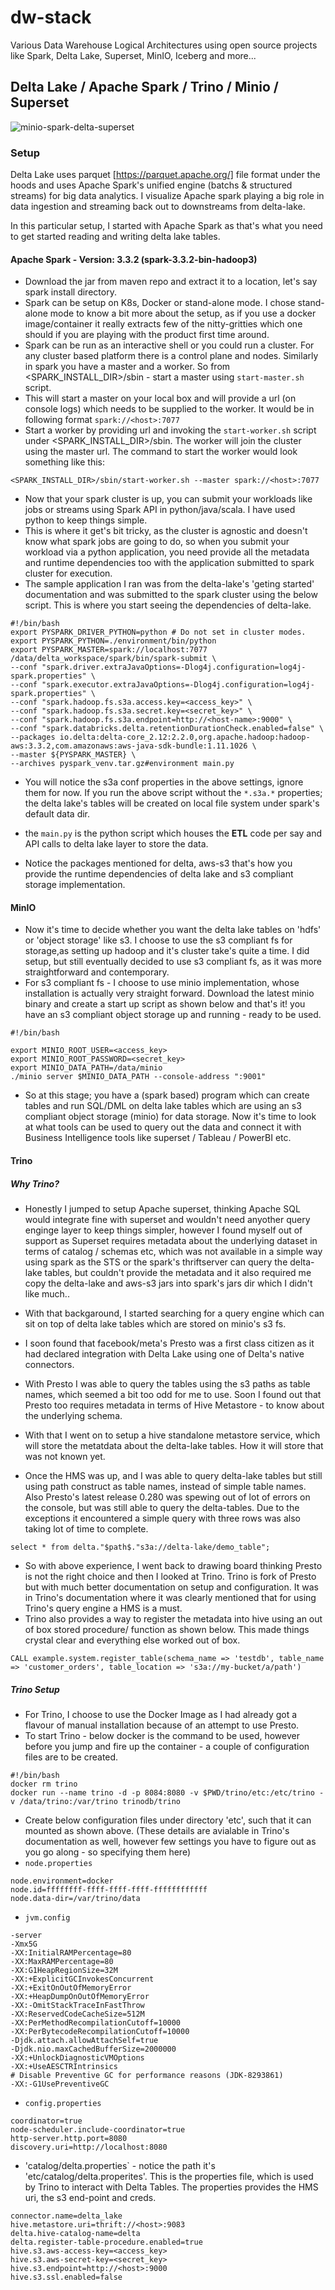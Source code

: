 # dw-stack

Various Data Warehouse Logical Architectures using open source projects like Spark, Delta Lake, Superset, MinIO, Iceberg and more...

## Delta Lake / Apache Spark / Trino / Minio / Superset

![minio-spark-delta-superset](https://user-images.githubusercontent.com/53151312/230783811-46a66ebb-bebd-4d9d-9140-62f0f955ce98.jpg)

### Setup

Delta Lake uses parquet [https://parquet.apache.org/] file format under the hoods and uses Apache Spark's unified engine (batchs & structured streams) for big data analytics. I visualize Apache spark playing a big role in data ingestion and streaming back out to downstreams from delta-lake.

In this particular setup, I started with Apache Spark as that's what you need to get started reading and writing delta lake tables.

#### Apache Spark - Version: 3.3.2 (spark-3.3.2-bin-hadoop3)

- Download the jar from maven repo and extract it to a location, let's say spark install directory.
- Spark can be setup on K8s, Docker or stand-alone mode. I chose stand-alone mode to know a bit more about the setup, as if you use a docker image/container it really extracts few of the nitty-gritties which one should if you are playing with the product first time around.
-   Spark can be run as an interactive shell or you could run a cluster. For any cluster based platform there is a control plane and nodes. Similarly in spark you have a master and a worker. So from <SPARK_INSTALL_DIR>/sbin - start a master using `start-master.sh` script.
- This will start a master on your local box and will provide a url (on console logs) which needs to be supplied to the worker. It would be in following format `spark://<host>:7077`
- Start a worker by providing url and invoking the `start-worker.sh` script under <SPARK_INSTALL_DIR>/sbin. The worker will join the cluster using the master url. The command to start the worker would look something like this:

```
<SPARK_INSTALL_DIR>/sbin/start-worker.sh --master spark://<host>:7077 
```

- Now that your spark cluster is up, you can submit your workloads like jobs or streams using Spark API in python/java/scala. I have used python to keep things simple.
- This is where it get's bit tricky, as the cluster is agnostic and doesn't know what spark jobs are going to do, so when you submit your workload via a python application, you need provide all the metadata and runtime dependencies too with the application submitted to spark cluster for execution.
- The sample application I ran was from the delta-lake's 'geting started' documentation and was submitted to the spark cluster using the below script. This is where you start seeing the dependencies of delta-lake.
```
#!/bin/bash
export PYSPARK_DRIVER_PYTHON=python # Do not set in cluster modes.
export PYSPARK_PYTHON=./environment/bin/python
export PYSPARK_MASTER=spark://localhost:7077
/data/delta_workspace/spark/bin/spark-submit \
--conf "spark.driver.extraJavaOptions=-Dlog4j.configuration=log4j-spark.properties" \
--conf "spark.executor.extraJavaOptions=-Dlog4j.configuration=log4j-spark.properties" \
--conf "spark.hadoop.fs.s3a.access.key=<access_key>" \
--conf "spark.hadoop.fs.s3a.secret.key=<secret_key>" \
--conf "spark.hadoop.fs.s3a.endpoint=http://<host-name>:9000" \
--conf "spark.databricks.delta.retentionDurationCheck.enabled=false" \
--packages io.delta:delta-core_2.12:2.2.0,org.apache.hadoop:hadoop-aws:3.3.2,com.amazonaws:aws-java-sdk-bundle:1.11.1026 \
--master ${PYSPARK_MASTER} \
--archives pyspark_venv.tar.gz#environment main.py
```
- You will notice the s3a conf properties in the above settings, ignore them for now. If you run the above script without the `*.s3a.*` properties; the delta lake's tables will be created on local file system under spark's default data dir.
- the `main.py` is the python script which houses the **ETL** code per say and API calls to delta lake layer to store the data.

- Notice the packages mentioned for delta, aws-s3 that's how you provide the runtime dependencies of delta lake and s3 compliant storage implementation.

#### MinIO

- Now it's time to decide whether you want the delta lake tables on 'hdfs' or 'object storage' like s3. I choose to use the s3 compliant fs for storage,as setting up hadoop and it's cluster take's quite a time. I did setup, but still eventually decided to use s3 compliant fs, as it was more straightforward and contemporary. 
- For s3 compliant fs - I choose to use minio implementation, whose installation is actually very straight forward. Download the latest minio binary and create a start up script as shown below and that's it! you have an s3 compliant object storage up and running - ready to be used.

```
#!/bin/bash

export MINIO_ROOT_USER=<access_key>
export MINIO_ROOT_PASSWORD=<secret_key>
export MINIO_DATA_PATH=/data/minio
./minio server $MINIO_DATA_PATH --console-address ":9001"

```

- So at this stage; you have a (spark based) program which can create tables and run SQL/DML on delta lake tables which are using an s3 compliant object storage (minio) for data storage. Now it's time to look at what tools can be used to query out the data and connect it with Business Intelligence tools like superset / Tableau / PowerBI etc.

#### Trino

##### Why Trino?

- Honestly I jumped to setup Apache superset, thinking Apache SQL would integrate fine with superset and wouldn't need anyother query enginge layer to keep things simpler, however I found myself out of support as Superset requires metadata about the underlying dataset in terms of catalog / schemas etc, which was not available in a simple way using spark as the STS or the spark's thriftserver can query the delta-lake tables, but couldn't provide the metadata and it also required me copy the delta-lake and aws-s3 jars into spark's jars dir which I didn't like much..

- With that backgaround, I started searching for a query engine which can sit on top of delta lake tables which are stored on minio's s3 fs. 
- I soon found that facebook/meta's Presto was a first class citizen as it had declared integration with Delta Lake using one of Delta's native connectors. 
- With Presto I was able to query the tables using the s3 paths as table names, which seemed a bit too odd for me to use. Soon I found out that Presto too requires metadata in terms of Hive Metastore - to know about the underlying schema. 
- With that I went on to setup a hive standalone metastore service, which will store the metatdata about the delta-lake tables. How it will store that was not known yet. 
- Once the HMS was up, and I was able to query delta-lake tables but still using path construct as table names, instead of simple table names. Also Presto's latest release 0.280 was spewing out of lot of errors on the console, but was still able to query the delta-tables. Due to the exceptions it encountered a simple query with three rows was also taking lot of time to complete.
```
select * from delta."$path$."s3a://delta-lake/demo_table";
```
- So with above experience, I went back to drawing board thinking Presto is not the right choice and then I looked at Trino. Trino is fork of Presto but with much better documentation on setup and configuration. It was in Trino's documentation where it was clearly mentioned that for using Trino's query engine a HMS is a must.
- Trino also provides a way to register the metadata into hive using an out of box stored procedure/ function as shown below. This made things crystal clear and everything else worked out of box.
```
CALL example.system.register_table(schema_name => 'testdb', table_name => 'customer_orders', table_location => 's3a://my-bucket/a/path')
```

##### Trino Setup

- For Trino, I choose to use the Docker Image as I had already got a flavour of manual installation because of an attempt to use Presto.
- To start Trino - below docker is the command to be used, however before you jump and fire up the container - a couple of configuration files are to be created.
```
#!/bin/bash
docker rm trino
docker run --name trino -d -p 8084:8080 -v $PWD/trino/etc:/etc/trino -v /data/trino:/var/trino trinodb/trino
```
- Create below configuration files under directory 'etc', such that it can mounted as shown above. (These details are avialable in Trino's documentation as well, however few settings you have to figure out as you go along - so specifying them here)
- `node.properties`
```
node.environment=docker
node.id=ffffffff-ffff-ffff-ffff-ffffffffffff
node.data-dir=/var/trino/data
```
- `jvm.config`
```
-server
-Xmx5G
-XX:InitialRAMPercentage=80
-XX:MaxRAMPercentage=80
-XX:G1HeapRegionSize=32M
-XX:+ExplicitGCInvokesConcurrent
-XX:+ExitOnOutOfMemoryError
-XX:+HeapDumpOnOutOfMemoryError
-XX:-OmitStackTraceInFastThrow
-XX:ReservedCodeCacheSize=512M
-XX:PerMethodRecompilationCutoff=10000
-XX:PerBytecodeRecompilationCutoff=10000
-Djdk.attach.allowAttachSelf=true
-Djdk.nio.maxCachedBufferSize=2000000
-XX:+UnlockDiagnosticVMOptions
-XX:+UseAESCTRIntrinsics
# Disable Preventive GC for performance reasons (JDK-8293861)
-XX:-G1UsePreventiveGC
```
- `config.properties`
```
coordinator=true
node-scheduler.include-coordinator=true
http-server.http.port=8080
discovery.uri=http://localhost:8080
```
- 'catalog/delta.properties` - notice the path it's 'etc/catalog/delta.properites'. This is the properties file, which is used by Trino to interact with Delta Tables. The properties provides the HMS uri, the s3 end-point and creds.
```
connector.name=delta_lake
hive.metastore.uri=thrift://<host>:9083
delta.hive-catalog-name=delta
delta.register-table-procedure.enabled=true
hive.s3.aws-access-key=<access_key>
hive.s3.aws-secret-key=<secret_key>
hive.s3.endpoint=http://<host>:9000
hive.s3.ssl.enabled=false
```

